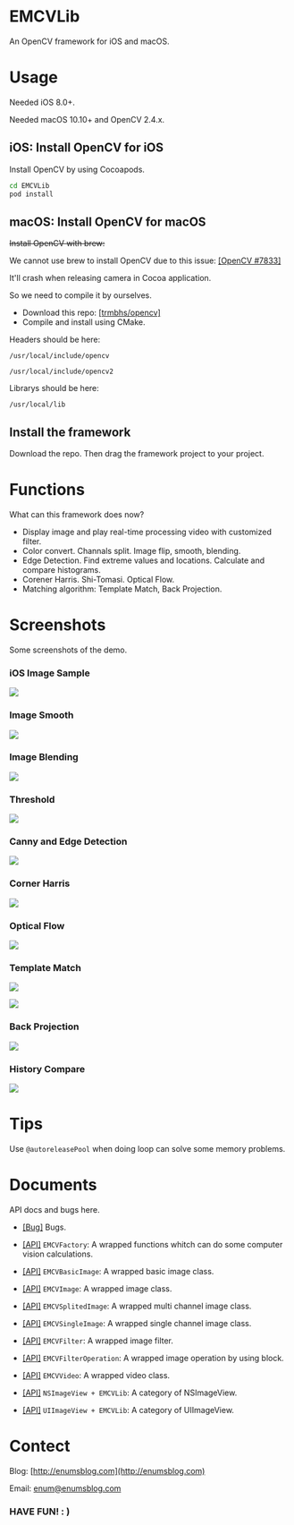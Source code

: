 # EMCVLib

An OpenCV framework for iOS and macOS.

# Usage

Needed iOS 8.0+.

Needed macOS 10.10+ and OpenCV 2.4.x.

## iOS: Install OpenCV for iOS

Install OpenCV by using Cocoapods.

```bash
cd EMCVLib
pod install
```

## macOS: Install OpenCV for macOS

<del>Install OpenCV with brew:</del>

We cannot use brew to install OpenCV due to this issue: [[OpenCV #7833]](https://github.com/opencv/opencv/issues/7833)

It'll crash when releasing camera in Cocoa application.

So we need to compile it by ourselves.

- Download this repo: [[trmbhs/opencv]](https://github.com/trmbhs/opencv)
- Compile and install using CMake.

Headers should be here: 

`/usr/local/include/opencv`

`/usr/local/include/opencv2`

Librarys should be here: 

`/usr/local/lib`

## Install the framework

Download the repo. Then drag the framework project to your project.

# Functions

What can this framework does now?

- Display image and play real-time processing video with customized filter.
- Color convert. Channals split. Image flip, smooth, blending.
- Edge Detection. Find extreme values and locations. Calculate and compare histograms.
- Corener Harris. Shi-Tomasi. Optical Flow.
- Matching algorithm: Template Match, Back Projection.

# Screenshots

Some screenshots of the demo.

### iOS Image Sample

![](https://github.com/trmbhs/EMCVLib/raw/master/Screenshots/ios_image_sample.png)

### Image Smooth

![](https://github.com/trmbhs/EMCVLib/raw/master/Screenshots/smooth.png)

### Image Blending

![](https://github.com/trmbhs/EMCVLib/raw/master/Screenshots/blending.png)

### Threshold

![](https://github.com/trmbhs/EMCVLib/raw/master/Screenshots/threshold.png)

### Canny and Edge Detection

![](https://github.com/trmbhs/EMCVLib/raw/master/Screenshots/canny_and_contours.png)

### Corner Harris

![](https://github.com/trmbhs/EMCVLib/raw/master/Screenshots/corner_harris.png)

### Optical Flow

![](https://github.com/trmbhs/EMCVLib/raw/master/Screenshots/OpticalFlowPyrLK.gif)

### Template Match

![](https://github.com/trmbhs/EMCVLib/raw/master/Screenshots/template_match.png)

![](https://github.com/trmbhs/EMCVLib/raw/master/Screenshots/template_match_2.png)

### Back Projection

![](https://github.com/trmbhs/EMCVLib/raw/master/Screenshots/back_projection.png)

### History Compare

![](https://github.com/trmbhs/EMCVLib/raw/master/Screenshots/histogram_compare.png)


# Tips

Use `@autoreleasePool` when doing loop can solve some memory problems.

# Documents

API docs and bugs here.

- [[Bug]](https://github.com/trmbhs/EMCVLib/blob/master/Documents/bugs.md) Bugs.

- [[API]](https://github.com/trmbhs/EMCVLib/blob/master/Documents/EMCVFactory.md) `EMCVFactory`: A wrapped functions whitch can do some computer vision calculations.
- [[API]](https://github.com/trmbhs/EMCVLib/blob/master/Documents/EMCVBasicImage.md) `EMCVBasicImage`: A wrapped basic image class.
- [[API]](https://github.com/trmbhs/EMCVLib/blob/master/Documents/EMCVImage.md) `EMCVImage`: A wrapped image class.
- [[API]](https://github.com/trmbhs/EMCVLib/blob/master/Documents/EMCVSplitedImage.md) `EMCVSplitedImage`: A wrapped multi channel image class.
- [[API]](https://github.com/trmbhs/EMCVLib/blob/master/Documents/EMCVSingleImage.md) `EMCVSingleImage`: A wrapped single channel image class.
- [[API]](https://github.com/trmbhs/EMCVLib/blob/master/Documents/EMCVFilter.md) `EMCVFilter`: A wrapped image filter.
- [[API]](https://github.com/trmbhs/EMCVLib/blob/master/Documents/EMCVFilterOperation.md) `EMCVFilterOperation`: A wrapped image operation by using block.
- [[API]](https://github.com/trmbhs/EMCVLib/blob/master/Documents/EMCVVideo.md) `EMCVVideo`: A wrapped video class.
- [[API]](https://github.com/trmbhs/EMCVLib/blob/master/Documents/NSImageView+EMCVLib.md) `NSImageView + EMCVLib`: A category of NSImageView.
- [[API]](https://github.com/trmbhs/EMCVLib/blob/master/Documents/UIImageView+EMCVLib.md) `UIImageView + EMCVLib`: A category of UIImageView.


# Contect

Blog: [http://enumsblog.com](http://enumsblog.com)

Email: [enum@enumsblog.com](enum@enumsblog.com)

### HAVE FUN! : )